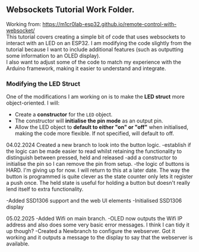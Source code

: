 ## Websockets Tutorial Work Folder.

Working from: https://m1cr0lab-esp32.github.io/remote-control-with-websocket/  
This tutorial covers creating a simple bit of code that uses websockets to interact with an LED on an ESP32. I am modifying the code slightly from the tutorial because I want to include additional features (such as outputting some information to an OLED display).  
I also want to adjust some of the code to match my experience with the Arduino framework, making it easier to understand and integrate.

### Modifying the LED Struct

One of the modifications I am working on is to make the **LED struct** more object-oriented. I will:
- Create a **constructor** for the `LED` object.
- The constructor will **initialise the pin mode** as an output pin.
- Allow the LED object to **default to either "on" or "off"** when initialised, making the code more flexible.  If not specified, will default to off.

04.02.2024
Created a new branch to look into the button logic.
-establish if the logic can be made easier to read whilst retaining the functionality to distinguish between pressed, held and released
-add a constructor to initialise the pin so I can remove the pin from setup.
-the logic of buttons is HARD.  I'm giving up for now.  I will return to this at a later date.  The way the button is programmed is quite clever as the state counter only lets it register a push once.  The held state is useful for holding a button but doesn't really lend itself to extra functionality.

-Added SSD1306 support and the web UI elements
-Initialised SSD1306 display

05.02.2025
-Added Wifi on main branch.
-OLED now outputs the Wifi IP address and also does some very basic error messages.  I think I can tidy it up though?
-Created a Newbranch to configure the webserver.  Got it working and it outputs a message to the display to say that the webserver is available.
